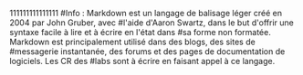 111111111111111
#Info : Markdown est un langage de balisage léger créé en 2004 par John Gruber, avec
#l'aide d'Aaron Swartz, dans le but d'offrir une syntaxe facile à lire et à écrire en l'état dans
#sa forme non formatée. Markdown est principalement utilisé dans des blogs, des sites de
#messagerie instantanée, des forums et des pages de documentation de logiciels. Les CR des
#labs sont à écrire en faisant appel à ce langage.
